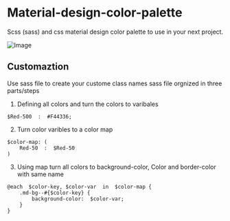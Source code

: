 # Material-design-color-palette
Scss (sass) and css material design color palette to use in your next project. 

![Image](https://photos.app.goo.gl/7dggVEnwvqpffc5U8)

## Customaztion 
Use sass file to create your custome class names 
sass file orgnized in three parts/steps

 1. Defining all colors and turn the colors to varibales
``` 
$Red-500  :  #F44336; 
```
 2. Turn color varibles to a color map
``` 
$color-map: (
	Red-50  :  $Red-50 
)
```
 3. Using map turn all colors to background-color, Color and
    border-color with same name
``` 
@each  $color-key, $color-var  in  $color-map {
	.md-bg--#{$color-key} {
		background-color:  $color-var;
	}
}
```
<!--stackedit_data:
eyJoaXN0b3J5IjpbMTY4NDMyNjg4NywyMTEzNzI4MjI5LDQ0MD
QzMjM0OCw4NjEyNTY4OTksLTEzMTk3MTExMzUsLTE4MDYxMjI0
MDFdfQ==
-->